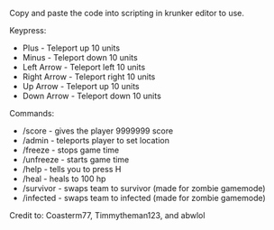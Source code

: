 Copy and paste the code into scripting in krunker editor to use.

Keypress:
* Plus - Teleport up 10 units
* Minus - Teleport down 10 units
* Left Arrow - Teleport left 10 units
* Right Arrow - Teleport right 10 units
* Up Arrow - Teleport up 10 units
* Down Arrow - Teleport down 10 units

Commands:
* /score - gives the player 9999999 score
* /admin - teleports player to set location
* /freeze - stops game time
* /unfreeze - starts game time
* /help - tells you to press H
* /heal - heals to 100 hp
* /survivor - swaps team to survivor (made for zombie gamemode)
* /infected - swaps team to infected (made for zombie gamemode)


Credit to: Coasterm77, Timmytheman123, and abwlol
